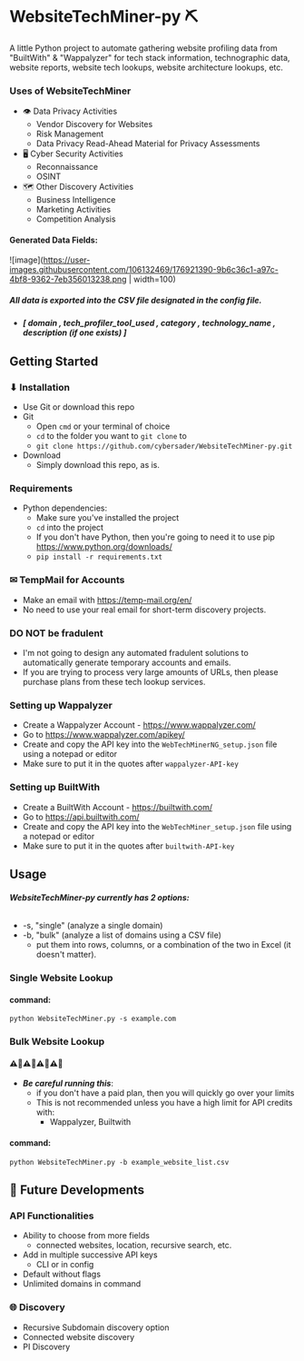 # WebsiteTechMiner-py ⛏

A little Python project to automate gathering website profiling data from "BuiltWith" & "Wappalyzer" for tech stack information, technographic data, website reports, website tech lookups, website architecture lookups, etc.

### Uses of WebsiteTechMiner
- 👁️ Data Privacy Activities
    - Vendor Discovery for Websites
    - Risk Management
    - Data Privacy Read-Ahead Material for Privacy Assessments
- 🖥️ Cyber Security Activities
    - Reconnaissance
    - OSINT
- 🗺️ Other Discovery Activities
    - Business Intelligence
    - Marketing Activities
    - Competition Analysis
#### Generated Data Fields: 

![image](https://user-images.githubusercontent.com/106132469/176921390-9b6c36c1-a97c-4bf8-9362-7eb356013238.png | width=100)

##### All data is exported into the CSV file designated in the config file.

- ***[ domain , tech_profiler_tool_used , category , technology_name , description (if one exists) ]***

## Getting Started

### ⬇ Installation
- Use Git or download this repo
- Git
    - Open `cmd` or your terminal of choice
    - `cd` to the folder you want to `git clone` to
    - ```git clone https://github.com/cybersader/WebsiteTechMiner-py.git```
- Download
    - Simply download this repo, as is.

### Requirements
- Python dependencies:
    - Make sure you've installed the project
    - `cd` into the project
    - If you don't have Python, then you're going to need it to use pip https://www.python.org/downloads/
    - `pip install -r requirements.txt`

### ✉ TempMail for Accounts
- Make an email with https://temp-mail.org/en/
- No need to use your real email for short-term discovery projects.

### DO NOT be fradulent
- I'm not going to design any automated fradulent solutions to automatically generate temporary accounts and emails.
- If you are trying to process very large amounts of URLs, then please purchase plans from these tech lookup services.

### Setting up Wappalyzer
- Create a Wappalyzer Account - https://www.wappalyzer.com/
- Go to https://www.wappalyzer.com/apikey/
- Create and copy the API key into the `WebTechMinerNG_setup.json` file using a notepad or editor
- Make sure to put it in the quotes after `wappalyzer-API-key` 

### Setting up BuiltWith
- Create a BuiltWith Account - https://builtwith.com/
- Go to https://api.builtwith.com/
- Create and copy the API key into the `WebTechMiner_setup.json` file using a notepad or editor
- Make sure to put it in the quotes after `builtwith-API-key` 

## Usage

###### ***WebsiteTechMiner-py currently has 2 options:***
- -s, "single" (analyze a single domain)
- -b, "bulk" (analyze a list of domains using a CSV file)
    - put them into rows, columns, or a combination of the two in Excel (it doesn't matter).

### Single Website Lookup
#### command:
```python WebsiteTechMiner.py -s example.com```

### Bulk Website Lookup

#### ⚠🛑⚠🛑⚠🛑⚠🛑
- ***Be careful running this***:
    - if you don't have a paid plan, then you will quickly go over your limits
    - This is not recommended unless you have a high limit for API credits with:
        - Wappalyzer, Builtwith

#### command:
```python WebsiteTechMiner.py -b example_website_list.csv```

## 💎 Future Developments

### API Functionalities
- Ability to choose from more fields
   - connected websites, location, recursive search, etc.
- Add in multiple successive API keys
   - CLI or in config
- Default without flags
- Unlimited domains in command

### 🌐 Discovery 
- Recursive Subdomain discovery option
- Connected website discovery
- PI Discovery

